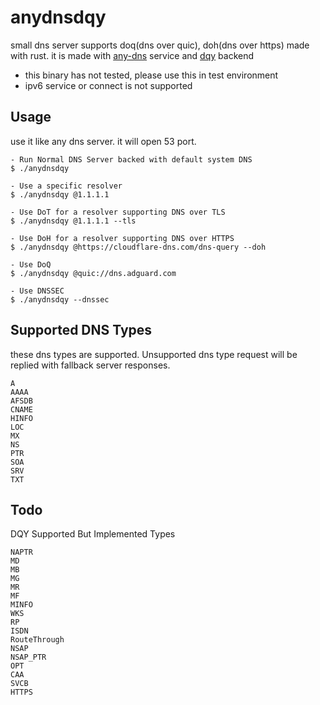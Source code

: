 # anydnsdqy

small dns server supports doq(dns over quic), doh(dns over https) made with rust.
it is made with [any-dns](https://github.com/severinalexb/any-dns/) service and [dqy](https://github.com/dandyvica/dqy) backend

* this binary has not tested, please use this in test environment
* ipv6 service or connect is not supported

## Usage

use it like any dns server. it will open 53 port.
```
- Run Normal DNS Server backed with default system DNS
$ ./anydnsdqy

- Use a specific resolver
$ ./anydnsdqy @1.1.1.1

- Use DoT for a resolver supporting DNS over TLS
$ ./anydnsdqy @1.1.1.1 --tls

- Use DoH for a resolver supporting DNS over HTTPS
$ ./anydnsdqy @https://cloudflare-dns.com/dns-query --doh

- Use DoQ
$ ./anydnsdqy @quic://dns.adguard.com

- Use DNSSEC
$ ./anydnsdqy --dnssec
```

## Supported DNS Types

these dns types are supported. Unsupported dns type request will be replied with fallback server responses.

```
A
AAAA
AFSDB
CNAME
HINFO
LOC
MX
NS
PTR
SOA
SRV
TXT
```

## Todo

DQY Supported But Implemented Types
```
NAPTR
MD
MB
MG
MR
MF
MINFO
WKS
RP
ISDN
RouteThrough
NSAP
NSAP_PTR
OPT
CAA
SVCB
HTTPS
```

